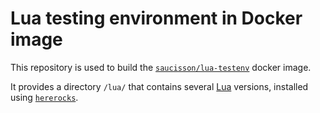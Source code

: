 # Lua testing environment in Docker image

This repository is used to build the
[`saucisson/lua-testenv`](https://hub.docker.com/r/saucisson/lua-testenv/)
docker image.

It provides a directory `/lua/` that contains several [Lua](https://www.lua.org)
versions, installed using [`hererocks`](https://github.com/mpeterv/hererocks).
